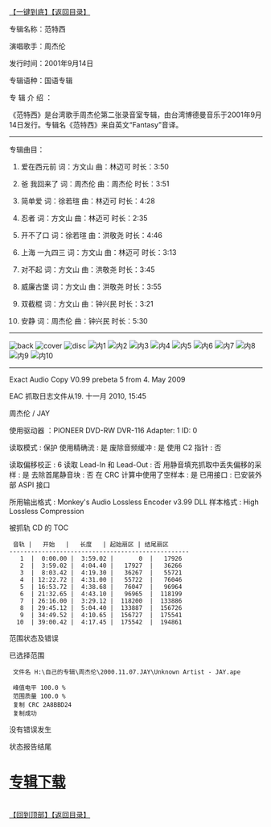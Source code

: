 [【一键到底】](#D)[【返回目录】](/README.md)
<a id="T"></a> 

专辑名称：范特西

演唱歌手：周杰伦

发行时间：2001年9月14日

专辑语种：国语专辑

专 辑 介 绍 ：

《范特西》是台湾歌手周杰伦第二张录音室专辑，由台湾博德曼音乐于2001年9月14日发行。专辑名《范特西》来自英文“Fantasy”音译。

------------
专辑曲目：

1.	爱在西元前     词：方文山  曲：林迈可  时长：3:50

2.	爸 我回来了	词：周杰伦	曲：周杰伦	时长：3:51

3.	简单爱	词：徐若瑄	曲：林迈可	时长：4:28

4.	忍者	词：方文山	曲：林迈可	时长：2:35

5.	开不了口	  词：徐若瑄	曲：洪敬尧	时长：4:46

6.	上海 一九四三	词：方文山	曲：林迈可	时长：3:13

7.	对不起	词：方文山	曲：洪敬尧	时长：3:45

8.	威廉古堡	  词：方文山	曲：洪敬尧	时长：3:55

9.	双截棍	词：方文山	曲：钟兴民	时长：3:21

10.	安静	词：周杰伦	曲：钟兴民	时长：5:30

------------
![back](https://image.acg.lol/file/2025/10/03/back1dedea547c9ed161.jpg)
![cover](https://image.acg.lol/file/2025/10/03/coverbbd26a25f96f6b45.jpg)
![disc](https://image.acg.lol/file/2025/10/03/disc51f95bd0a345101e.jpg)
![内1](https://image.acg.lol/file/2025/10/03/16ee89bbf559636db.jpg)
![内2](https://image.acg.lol/file/2025/10/03/288d2e84b71976e56.jpg)
![内3](https://image.acg.lol/file/2025/10/03/376832b1a8c5c9886.jpg)
![内4](https://image.acg.lol/file/2025/10/03/42146023f3f04ab8c.jpg)
![内5](https://image.acg.lol/file/2025/10/03/5be7c36f569aef9ee.jpg)
![内6](https://image.acg.lol/file/2025/10/03/6c8c89eabfdebe50f.jpg)
![内7](https://image.acg.lol/file/2025/10/03/7d0db755418ddfbcd.jpg)
![内8](https://image.acg.lol/file/2025/10/03/83af35c526b99c7f6.jpg)
![内9](https://image.acg.lol/file/2025/10/03/995378b7d39bb7dfe.jpg)
![内10](https://image.acg.lol/file/2025/10/03/105b13b2e00840f54c.jpg)

------------
Exact Audio Copy V0.99 prebeta 5 from 4. May 2009

EAC 抓取日志文件从19. 十一月 2010, 15:45

周杰伦 / JAY

使用驱动器  ：PIONEER DVD-RW  DVR-116   Adapter: 1  ID: 0

读取模式     : 保护
使用精确流   : 是
废除音频缓冲 : 是
使用 C2 指针 : 否

读取偏移校正                   : 6
读取 Lead-In 和 Lead-Out       : 否
用静音填充抓取中丢失偏移的采样 : 是
去除首尾静音块                 : 否
在 CRC 计算中使用了空样本      : 是
已用接口                       : 已安装外部 ASPI 接口

所用输出格式 : Monkey's Audio Lossless Encoder v3.99 DLL
样本格式     : High Lossless Compression


被抓轨 CD 的 TOC

     音轨 |   开始   |   长度   | 起始扇区 | 结尾扇区 
    --------------------------------------------------
       1  |  0:00.00 |  3:59.02 |       0  |   17926  
       2  |  3:59.02 |  4:04.40 |   17927  |   36266  
       3  |  8:03.42 |  4:19.30 |   36267  |   55721  
       4  | 12:22.72 |  4:31.00 |   55722  |   76046  
       5  | 16:53.72 |  4:38.68 |   76047  |   96964  
       6  | 21:32.65 |  4:43.10 |   96965  |  118199  
       7  | 26:16.00 |  3:29.12 |  118200  |  133886  
       8  | 29:45.12 |  5:04.40 |  133887  |  156726  
       9  | 34:49.52 |  4:10.65 |  156727  |  175541  
      10  | 39:00.42 |  4:17.45 |  175542  |  194861  


范围状态及错误

已选择范围

     文件名 H:\自己的专辑\周杰伦\2000.11.07.JAY\Unknown Artist - JAY.ape

     峰值电平 100.0 %
     范围质量 100.0 %
     复制 CRC 2A8BBD24
     复制成功

没有错误发生

状态报告结尾

# [专辑下载]( https://474b.com/file/25713053-438062369)
<br>[【回到顶部】](T)[【返回目录】](/README.md)
<a id="D"></a> 
